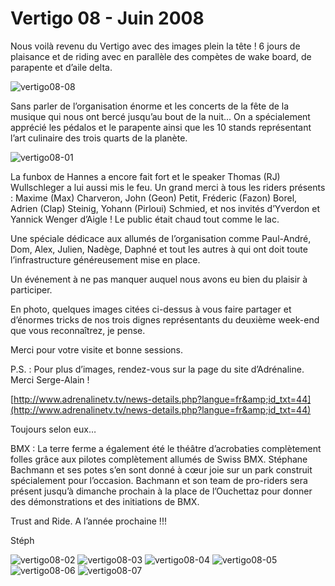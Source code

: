 # Vertigo 08 - Juin 2008

Nous voilà revenu du Vertigo avec des images plein la tête ! 6 jours de plaisance et de riding avec en parallèle des compètes de wake board, de parapente et d’aile delta.

![vertigo08-08](./media/vertigo08-08.jpg)

Sans parler de l’organisation énorme et les concerts de la fête de la musique qui nous ont bercé jusqu’au bout de la nuit... On a spécialement apprécié les pédalos et le parapente ainsi que les 10 stands représentant l’art culinaire des trois quarts de la planète.

![vertigo08-01](./media/vertigo08-01.jpg)

La funbox de Hannes a encore fait fort et le speaker Thomas (RJ) Wullschleger a lui aussi mis le feu. Un grand merci à tous les riders présents : Maxime (Max) Charveron, John (Geon) Petit, Fréderic (Fazon) Borel, Adrien (Clap) Steinig, Yohann (Pirloui) Schmied, et nos invités d’Yverdon et Yannick Wenger d’Aigle ! Le public était chaud tout comme le lac.

Une spéciale dédicace aux allumés de l’organisation comme Paul-André, Dom, Alex, Julien, Nadège, Daphné et tout les autres à qui ont doit toute l’infrastructure généreusement mise en place.

Un événement à ne pas manquer auquel nous avons eu bien du plaisir à participer.

En photo, quelques images citées ci-dessus à vous faire partager et d’énormes tricks de nos trois dignes représentants du deuxième week-end que vous reconnaîtrez, je pense.

Merci pour votre visite et bonne sessions.

P.S. : Pour plus d’images, rendez-vous sur la page du site d’Adrénaline. Merci Serge-Alain !

[http://www.adrenalinetv.tv/news-details.php?langue=fr&amp;id_txt=44](http://www.adrenalinetv.tv/news-details.php?langue=fr&amp;id_txt=44)

Toujours selon eux…

BMX : La terre ferme a également été le théâtre d’acrobaties complètement folles grâce aux pilotes complètement allumés de Swiss BMX. Stéphane Bachmann et ses potes s’en sont donné à cœur joie sur un park construit spécialement pour l’occasion. Bachmann et son team de pro-riders sera présent jusqu’à dimanche prochain à la place de l’Ouchettaz pour donner des démonstrations et des initiations de BMX.

Trust and Ride. A l’année prochaine !!!

Stéph

![vertigo08-02](./media/vertigo08-02.jpg)
![vertigo08-03](./media/vertigo08-03.jpg)
![vertigo08-04](./media/vertigo08-04.jpg)
![vertigo08-05](./media/vertigo08-05.jpg)
![vertigo08-06](./media/vertigo08-06.jpg)
![vertigo08-07](./media/vertigo08-07.jpg)
